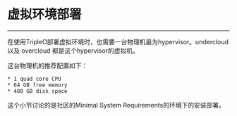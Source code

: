 # 虚拟环境部署

---

在使用TripleO部署虚拟环境时，也需要一台物理机最为hypervisor。undercloud 以及 overcloud 都是这个hypervisor的虚拟机。

这台物理机的推荐配置如下：
```
* 1 quad core CPU
* 64 GB free memory
* 480 GB disk space
```

这个小节讨论的是社区的Minimal System Requirements的环境下的安装部署。

